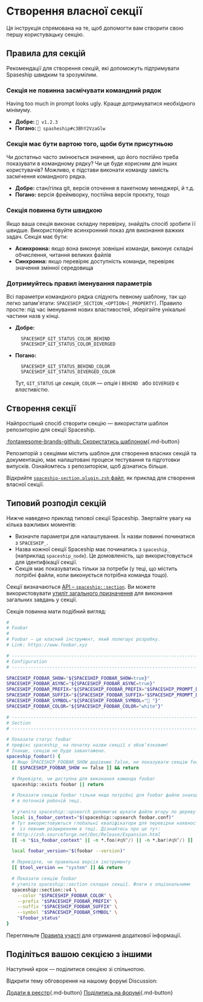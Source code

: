 # Створення власної секції

Ця інструкція спрямована на те, щоб допомогти вам створити свою першу користувацьку секцію.

## Правила для секцій

Рекомендації для створення секцій, які допоможуть підтримувати Spaseship швидким та зрозумілим.

### Секція не повинна засмічувати командний рядок

Having too much in prompt looks ugly. Краще дотримуватися необхідного мінімуму.

* **Добре:** `🚀 v1.2.3`
* **Погано:** `🚀 spasheship#c3BhY2VzaGlw`

### Секція має бути вартою того, щоби бути присутньою

Чи достатньо часто змінюється значення, що його постійно треба показувати в командному рядку? Чи це буде корисним для інших користувачів? Можливо, є підстави виконати команду замість засмічення командного рядка.

* **Добре:** стан/гілка git, версія оточення в пакетному менеджері, й т.д.
* **Погано:** версія фреймворку, постійна версія проєкту, тощо

### Секція повинна бути швидкою

Якщо ваша секція виконає складну перевірку, знайдіть спосіб зробити її швидше. Використовуйте асинхронний показ для виконання важких задач. Секція має бути:

* **Асинхронна:** якщо вона виконує зовнішні команди, виконує складні обчислення, читання великих файлів
* **Синхронна:** якщо перевіряє доступність команди, перевіряє значення змінної середовища

### Дотримуйтесь правил іменування параметрів

Всі параметри командного рядка слідують певному шаблону, так що легко запам'ятати: `SPACESHIP_SECTION_<OPTION>[_PROPERTY]`. Правило просте: під час іменування нових властивостей, зберігайте унікальні частини назв у кінці.

* **Добре:**
  ```
    SPACESHIP_GIT_STATUS_COLOR_BEHIND
    SPACESHIP_GIT_STATUS_COLOR_DIVERGED
  ```
* **Погано:**
  ```
    SPACESHIP_GIT_STATUS_BEHIND_COLOR
    SPACESHIP_GIT_STATUS_DIVERGED_COLOR
  ```

  Тут, `GIT_STATUS` це *секція*, `COLOR` — *опція* і `BEHIND ` або `DIVERGED` є *властивістю*.

## Створення секції

Найпростіший спосіб створити секцію — використати шаблон репозиторію для секції Spaceship.

[:fontawesome-brands-github: Скористатись шаблоном](https://github.com/spaceship-prompt/spaceship-section ""){.md-button}

Репозиторій з секціями містить шаблон для створення власних секцій та документацію, має налаштовані процеси тестування та підготовки випусків. Ознайомтесь з репозиторієм, щоб дізнатись більше.

Відкрийте [`spaceship-section.plugin.zsh` файл](https://github.com/spaceship-prompt/spaceship-section/blob/main/spaceship-section.plugin.zsh), як приклад для створення власної секції.

## Типовий розподіл секцій

Нижче наведено приклад типової секції Spaceship. Звертайте увагу на кілька важливих моментів:

- Визначте параметри для налаштування. Їх назви повинні починатися з `SPACESHIP_`.
- Назва кожної секції Spaceship має починатись з `spaceship_` (наприклад `spaceship_node`). Це домовленість, що використовується для ідентифікації секції.
- Секція має показуватись тільки за потреби (у теці, що містить потрібні файли, коли виконується потрібна команда тощо).

Секції визначаються [API – `spaceship::section`](/api/section/). Ви можете використовувати [утиліт загального призначення](/api/utils/) для виконання загальних завдань у секції.

Секція повинна мати подібний вигляд:

```zsh
#
# Foobar
#
# Foobar – це класний інструмент, який полегшує розробку.
# Link: https://www.foobar.xyz

# ------------------------------------------------------------------------------
# Configuration
# ------------------------------------------------------------------------------

SPACESHIP_FOOBAR_SHOW="${SPACESHIP_FOOBAR_SHOW=true}"
SPACESHIP_FOOBAR_ASYNC="${SPACESHIP_FOOBAR_ASYNC=true}"
SPACESHIP_FOOBAR_PREFIX="${SPACESHIP_FOOBAR_PREFIX="$SPACESHIP_PROMPT_DEFAULT_PREFIX"}"
SPACESHIP_FOOBAR_SUFFIX="${SPACESHIP_FOOBAR_SUFFIX="$SPACESHIP_PROMPT_DEFAULT_SUFFIX"}"
SPACESHIP_FOOBAR_SYMBOL="${SPACESHIP_FOOBAR_SYMBOL="🍷 "}"
SPACESHIP_FOOBAR_COLOR="${SPACESHIP_FOOBAR_COLOR="white"}"

# ------------------------------------------------------------------------------
# Section
# ------------------------------------------------------------------------------

# Показати статус foobar
# префікс spaceship_ на початку назви секції є обовʼязковим!
# Інакше, секцію не буде завантажено.
spaceship_foobar() {
  # Якщо SPACESHIP_FOOBAR_SHOW дорівнює false, не показувати секцію foobar
  [[ $SPACESHIP_FOOBAR_SHOW == false ]] && return

  # Перевірте, чи доступна для виконання команда foobar
  spaceship::exists foobar || return

  # Показати секцію foobar тільки якщо потрібні для foobar файли знаходяться
  # в поточній робочій теці.

  # утиліта spaceship::upsearch допомагає шукати файли вгору по дереву тек.
  local is_foobar_context="$(spaceship::upsearch foobar.conf)"
  # Тут використовуються глобальні кваліфікатори для перевірки наявності файлів
  #  із певним розширенням в теці. Дізнайтесь про це тут:
  # http://zsh.sourceforge.net/Doc/Release/Expansion.html
  [[ -n "$is_foobar_context" || -n *.foo(#qN^/) || -n *.bar(#qN^/) ]] || return

  local foobar_version="$(foobar --version)"

  # Перевірте, чи правильна версія інструменту
  [[ $tool_version == "system" ]] && return

  # Показати секцію foobar
  # утиліта spaceship::section складає секції. Флаги є опціональними
  spaceship::section::v4 \
    --color "$SPACESHIP_FOOBAR_COLOR" \
    --prefix "$SPACESHIP_FOOBAR_PREFIX" \
    --suffix "$SPACESHIP_FOOBAR_SUFFIX" \
    --symbol "$SPACESHIP_FOOBAR_SYMBOL" \
    "$foobar_status"
}
```

Перегляньте [Правила участі](//github.com/spaceship-prompt/spaceship-prompt/blob/master/CONTRIBUTING.md) для отримання додаткової інформації.

## Поділіться вашою секцією з іншими

Наступний крок — поділитися секцією зі спільнотою.

Відкрити тему обговорення на нашому форумі Discussion:

[Додати в реєстр](https://github.com/spaceship-prompt/spaceship-prompt/blob/master/docs/registry/external.json ""){.md-button} [Поділитись на форумі](https://github.com/spaceship-prompt/spaceship-prompt/discussions/new?category=show-and-tell&title=Section%20for%20[tool] ""){.md-button}
